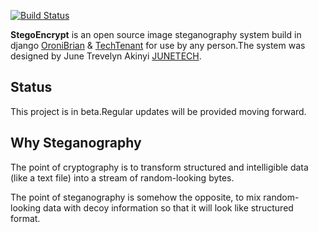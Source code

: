 [![Build Status](https://travis-ci.org/oronibrian/stegoEncrypt.svg?branch=master)](https://travis-ci.org/oronibrian/stegoEncrypt)

**StegoEncrypt** is an open source image steganography system build in django [OroniBrian](http://www.oronibrian.me) &
[TechTenant](http://www.techtenant.co.ke) for use by any person.The system was designed by
June Trevelyn Akinyi [JUNETECH](https://www.techtenant.co.ke).


## Status

This project is in beta.Regular updates will be provided moving forward.

## Why Steganography
The point of cryptography is to transform structured and intelligible data (like a text file) into a stream of random-looking bytes.

The point of steganography is somehow the opposite, to mix random-looking data with decoy information so that it will look like structured format.

